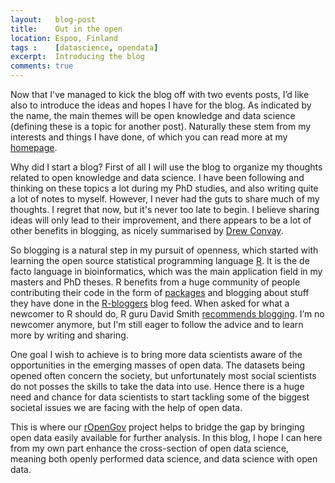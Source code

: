 ```yaml
---
layout:   blog-post
title:    Out in the open
location: Espoo, Finland
tags :    [datascience, opendata]
excerpt:  Introducing the blog
comments: true
---
```


Now that I've managed to kick the blog off with two events posts, I’d like also to introduce the ideas and hopes I have for the blog. As indicated by the name, the main themes will be open knowledge and data science (defining these is a topic for another post). Naturally these stem from my interests and things I have done, of which you can read more at my [homepage]. 

Why did I start a blog? First of all I will use the blog to organize my thoughts related to open knowledge and data science. I have been following and thinking on these topics a lot during my PhD studies, and also writing quite a lot of notes to myself. However, I never had the guts to share much of my thoughts. I regret that now, but it's never too late to begin. I believe sharing ideas will only lead to their improvement, and there appears to be a lot of other benefits in blogging, as nicely summarised by [Drew Convay]. 

So blogging is a natural step in my pursuit of openness, which started with learning the open source statistical programming language [R]. It is the de facto language in bioinformatics, which was the main application field in my masters and PhD theses. R benefits from a huge community of people contributing their code in the form of [packages] and blogging about stuff they have done in the [R-bloggers] blog feed. When asked for what a newcomer to R should do, R guru David Smith [recommends blogging]. I’m no newcomer anymore, but I'm still eager to follow the advice and to learn more by writing and sharing.

One goal I wish to achieve is to bring more data scientists aware of the opportunities in the emerging masses of open data. The datasets being opened often concern the society, but unfortunately most social scientists do not posses the skills to take the data into use. Hence there is a huge need and chance for data scientists to start tackling some of the biggest societal issues we are facing with the help of open data.

This is where our [rOpenGov] project helps to bridge the gap by bringing open data easily available for further analysis. In this blog, I hope I can here from my own part enhance the cross-section of open data science, meaning both openly performed data science, and data science with open data. 

[homepage]: ../projects
[Drew Convay]: http://drewconway.com/zia/2013/3/27/ten-reasons-why-grad-students-should-blog
[R]: http://www.r-project.org/
[packages]: http://cran.rstudio.com/
[R-bloggers]: http://www.r-bloggers.com/
[recommends blogging]: https://www.google.com/url?q=https%3A%2F%2Fwww.youtube.com%2Fwatch%3Fv%3DIs1Ej0Vj0Mw%23t%3D706
[rOpenGov]: http://ropengov.github.io/
